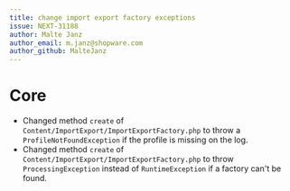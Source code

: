 ```yaml
---
title: change import export factory exceptions
issue: NEXT-31188
author: Malte Janz
author_email: m.janz@shopware.com
author_github: MalteJanz
---
```

# Core
* Changed method `create` of `Content/ImportExport/ImportExportFactory.php` to throw a `ProfileNotFoundException` if the profile is missing on the log.
* Changed method `create` of `Content/ImportExport/ImportExportFactory.php` to throw `ProcessingException` instead of `RuntimeException` if a factory can't be found.
